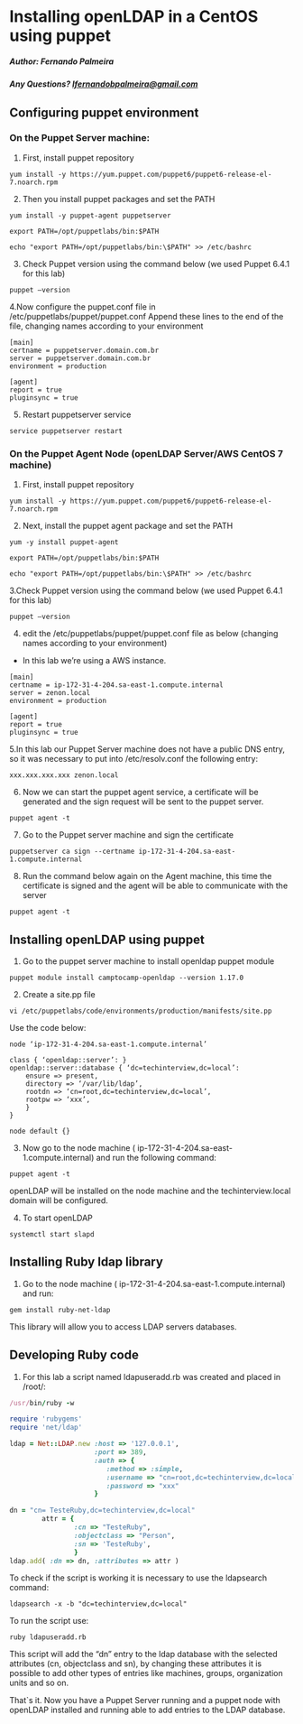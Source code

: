 ﻿# Installing openLDAP in a CentOS using puppet
##### Author: Fernando Palmeira
##### Any Questions? lfernandobpalmeira@gmail.com

## Configuring puppet environment

### On the Puppet Server machine:

1. First, install puppet repository

`yum install -y https://yum.puppet.com/puppet6/puppet6-release-el-7.noarch.rpm`

2. Then you install puppet packages and set the PATH

`yum install -y puppet-agent puppetserver`

`export PATH=/opt/puppetlabs/bin:$PATH`

`echo "export PATH=/opt/puppetlabs/bin:\$PATH" >> /etc/bashrc`


3. Check Puppet version using the command below (we used Puppet 6.4.1 for this lab) 

`puppet –version`

4.Now configure the puppet.conf file in /etc/puppetlabs/puppet/puppet.conf
Append these lines to the end of the file, changing names according to your environment

```
[main]
certname = puppetserver.domain.com.br
server = puppetserver.domain.com.br
environment = production

[agent]
report = true
pluginsync = true
```

5. Restart puppetserver service

`service puppetserver restart`

### On the Puppet Agent Node (openLDAP Server/AWS CentOS 7 machine)

1. First, install puppet repository

`yum install -y https://yum.puppet.com/puppet6/puppet6-release-el-7.noarch.rpm`

2. Next, install the puppet agent package and set the PATH

`yum -y install puppet-agent`

`export PATH=/opt/puppetlabs/bin:$PATH`

`echo "export PATH=/opt/puppetlabs/bin:\$PATH" >> /etc/bashrc`


3.Check Puppet version using the command below (we used Puppet 6.4.1 for this lab)

`puppet –version`

4. edit the /etc/puppetlabs/puppet/puppet.conf file as below (changing names according to your environment)
* In this lab we’re using a AWS instance.

```puppet
[main]
certname = ip-172-31-4-204.sa-east-1.compute.internal
server = zenon.local
environment = production

[agent]
report = true
pluginsync = true
```

5.In this lab our Puppet Server machine does not have a public DNS entry, so it was necessary to put into /etc/resolv.conf the following entry:

`xxx.xxx.xxx.xxx zenon.local`

6. Now we can start the puppet agent service, a certificate will be generated and the sign request will be sent to the puppet server.

`puppet agent -t`

7. Go to the Puppet server machine and sign the certificate

`puppetserver ca sign --certname ip-172-31-4-204.sa-east-1.compute.internal`

8. Run the command below again on the Agent machine, this time the certificate is signed and the agent will be able to communicate with the server

 `puppet agent -t`

## Installing openLDAP using puppet

1. Go to the puppet server machine to install openldap puppet module

`puppet module install camptocamp-openldap --version 1.17.0`

2. Create a site.pp file

`vi /etc/puppetlabs/code/environments/production/manifests/site.pp`

Use the code below:

```
node ‘ip-172-31-4-204.sa-east-1.compute.internal’

class { ‘openldap::server’: }
openldap::server::database { ‘dc=techinterview,dc=local’:
	ensure => present,
	directory => ‘/var/lib/ldap’,
	rootdn => ‘cn=root,dc=techinterview,dc=local’,
	rootpw => ‘xxx’,
	}
}

node default {}
```

3. Now go to the node machine (  ip-172-31-4-204.sa-east-1.compute.internal) and run the following command:

`puppet agent -t`

openLDAP will be installed on the node machine and the techinterview.local domain will be configured.

4. To start openLDAP

`systemctl start slapd`

## Installing Ruby ldap library

1. Go to the node machine (  ip-172-31-4-204.sa-east-1.compute.internal) and run:

`gem install ruby-net-ldap`

This library will allow you to access LDAP servers databases.


## Developing Ruby code

1. For this lab a script named ldapuseradd.rb was created and placed in /root/:

```ruby
/usr/bin/ruby -w

require 'rubygems'
require 'net/ldap'

ldap = Net::LDAP.new :host => '127.0.0.1',
                     :port => 389,
                     :auth => {
                        :method => :simple,
                        :username => "cn=root,dc=techinterview,dc=local",
                        :password => "xxx"
                     }

dn = "cn= TesteRuby,dc=techinterview,dc=local"
        attr = {
                :cn => "TesteRuby",
                :objectclass => "Person",
                :sn => 'TesteRuby',
                }
ldap.add( :dn => dn, :attributes => attr )
```

To check if the script is working it is necessary to use the ldapsearch command:

`ldapsearch -x -b "dc=techinterview,dc=local"`

To run the script use:

`ruby ldapuseradd.rb`

This script will add the “dn” entry to the ldap database with the selected attributes (cn, objectclass and sn), by changing these attributes it is possible to add other types of entries like machines, groups, organization units and so on.


That`s it. Now you have a Puppet Server running and a puppet node with openLDAP installed and running able to add entries to the LDAP database.


